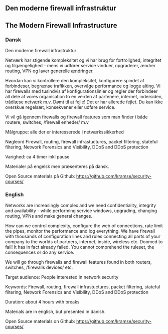 ## Den moderne firewall infrastruktur

## The Modern Firewall Infrastructure

### Dansk

Den moderne firewall infrastruktur

Netværk har stigende kompleksitet og vi har brug for fortrolighed,
integritet og tilgængelighed - mens vi udfører service vinduer,
opgraderer, ændrer routing, VPN og laver generelle ændringer.

Hvordan kan vi kontrollere den kompleksitet, konfigurere spindet af
forbindeser, begrænse trafikken, overvåge performance og logge alting.
Vi har firewalls med tusindvis af konfigurationslinier og regler der
forbindeer all dele af vores organisation to en verden af partenere,
internet, indersiden, trådlæse netværk m.v. Dømt til at fejle! Det er
har allerede fejlet. Du kan ikke overskue regelsæt, konsekvener eller
udføre service.

Vi vil gå igennem firewalls og firewall features som man finder i både
routere, switches, /firewall enheder/ m.v

Målgruppe: alle der er interesserede i netværkssikkerhed

Nøgleord
Firewall, routing, firewall infrastuctures, packet filtering, stateful
filtering, Network Forensics and Visibility, DDoS and DDoS protection

Varighed: ca 4 timer inkl pause

Materialer på engelsk men præsenteres på dansk.

Open Source materials på Github:
https://github.com/kramse/security-courses/

### English

Networks are increasingly complex and we need confidentiality,
integrity and availability - while performing service windows,
upgrading, changing routing, VPNs and make general changes.

How can we control complexity, configure the web of connections, rate
limit the pipes, monitor the performance and log everything. We have
firewall with thousands of configuration lines and rules connecting
all parts of your company to the worlds of partners, internet,
inside, wireless etc. Doomed to fail! It has in fact already failed.
You cannot comprehend the ruleset, the consequences or do any service.

We will go through firewalls and firewall features found in both
routers, switches, /firewalls devices/ etc.

Target audience:
People interested in network security

Keywords:
Firewall, routing, firewall infrastuctures, packet filtering, stateful
filtering, Network Forensics and Visibility, DDoS and DDoS protection

Duration: about 4 hours with breaks

Materials are in english, but presented in danish.

Open Source materials on Github:
https://github.com/kramse/security-courses/
